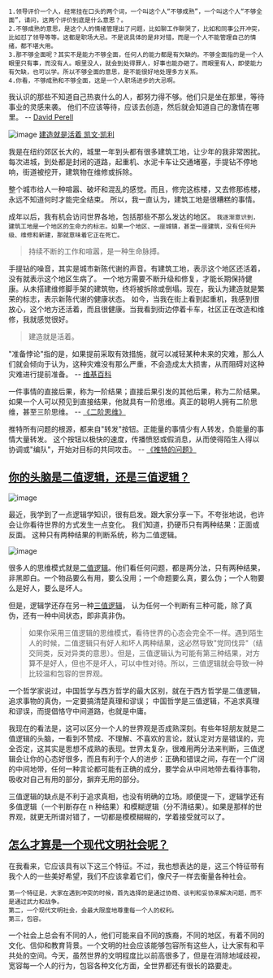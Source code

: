 
```
1.领导评价一个人，经常挂在口头的两个词，一个叫这个人“不够成熟”，一个叫这个人“不够全面”，请问，这两个评价到底是什么意思？。
2.不够成熟的意思，是这个人的情绪管理出了问题，比如聊工作聊哭了，比如和同事公开冲突，比如怼了领导等等。这都是职场大忌。不是说具体的是非对错，而是一个人不能管理自己的情绪，都不堪大用。
3.那不够全面呢？其实不是能力不够全面，任何人的能力都是有欠缺的。不够全面指的是一个人眼里只有事，而没有人。眼里没人，就会到处得罪人，好事也能办砸了。而眼里有人，即使能力有欠缺，也可以学。所以不够全面的意思，是不能很好地处理多方关系。
4.你看，不够成熟和不够全面，这是一个人职场进步的大忌啊。
```

我认识的那些不知道自己热衷什么的人，都努力得不够。他们只是坐在那里，等待事业的灵感来袭。
他们不应该等待，应该去创造，然后就会知道自己的激情在哪里。
-- [David Perell](https://www.ruanyifeng.com/blog/2022/11/weekly-issue-231.html)

![image](https://user-images.githubusercontent.com/117549124/202818079-f35b3d45-2e5b-4121-a040-58f515e66d27.png)
[建造就是活着 凯文·凯利](https://kk.org/thetechnium/construction-is-life/)

我是在纽约郊区长大的，城里一年到头都有很多建筑工地，让少年的我非常困扰。
每次进城，到处都是封闭的道路，起重机、水泥卡车让交通堵塞，手提钻不停地响，街道被挖开，建筑物在维修或拆除。

整个城市给人一种喧嚣、破坏和混乱的感觉。而且，修完这栋楼，又去修那栋楼，永远不知道何时才能完全结束。
所以，我一直认为，建筑工地是很糟糕的事情。

成年以后，我有机会访问世界各地，包括那些不那么发达的地区。
`我逐渐意识到，建筑工地是一个地区的生命力的标志。如果一个地区、一座城镇，甚至一座建筑，没有任何升级、维修和新建，那就意味着它正在死亡。`

> 持续不断的工作和喧嚣，是一种生命脉搏。

手提钻的噪音，其实是城市新陈代谢的声音。有建筑工地，表示这个地区还活着，没有就表示这个地区生病了。
一个地方需要不断升级和修复，才能长期保持健康。从未搭建维修脚手架的建筑物，终将被拆除或倒塌。现在，我认为建造就是繁荣的标志，表示新陈代谢的健康状态。
如今，当我在街上看到起重机，我感到很放心，这个地方还活着，而且很健康。当我看到街边停着卡车，社区正在改造和维修，我就感觉很好。

> 建造就是活着。

"准备悖论"指的是，如果提前采取有效措施，就可以减轻某种未来的灾难，那么人们就会倾向于认为，这种灾难没有那么严重，不会造成太大损害，从而阻碍对这种灾难进行提前准备。
-- [维基百科](https://en.wikipedia.org/wiki/Preparedness_paradox)

一件事情的直接后果，称为一阶结果；直接后果引发的其他后果，称为二阶结果。
如果一个人可以预见到直接结果，他就具有一阶思维。真正的聪明人拥有二阶思维，甚至三阶思维。
-- [《二阶思维》](https://fs.blog/second-order-thinking/)

推特所有问题的根源，都来自"转发"按钮。正能量的事情少有人转发，负能量的事情大量转发。
这个按钮以极快的速度，传播愤怒或假消息，从而使得陌生人得以协调或"编队"，开始对目标的共同攻击。
-- [《推特的问题》](https://noahpinion.substack.com/p/twitters-problems-a-roundup)

## [你的头脑是二值逻辑，还是三值逻辑？](https://www.ruanyifeng.com/blog/2020/10/weekly-issue-131.html)

![image](https://user-images.githubusercontent.com/117549124/200160620-db6ab505-bb9a-4210-a910-9bb5d352ddc2.png)

最近，我学到了一点逻辑学知识，很有启发。跟大家分享一下。不夸张地说，也许会让你看待世界的方式发生一点变化。
我们知道，扔硬币只有两种结果：正面或反面。 这种只有两种结果的判断系统，称为二值逻辑。

![image](https://user-images.githubusercontent.com/117549124/200160619-e12ffe1f-867a-4e06-9712-45d132f8835f.png)

很多人的思维模式就是[二值逻辑](https://baike.baidu.com/item/二值逻辑)。他们看任何问题，都是两分法，只有两种结果，非黑即白。一个物品要么有用，要么没用；一个命题要么真，要么伪；一个人物要么是好人，要么是坏人。

但是，逻辑学还存在另一种[三值逻辑](https://baike.baidu.com/item/三值逻辑关系)， 认为任何一个判断有三种可能，除了真伪，还有一种中间状态，即非真非伪。

> 如果你采用三值逻辑的思维模式，看待世界的心态会完全不一样。遇到陌生人的时候，二值逻辑只有好人和坏人两种结果，这必然导致"党同伐异"（结交同类，反对异类的意思）。但是，三值逻辑认为可能有第三种结果，对方算不是好人，但也不是坏人，可以中性对待。所以，三值逻辑就会导致一种比较温和包容的世界观。

一个哲学家说过，中国哲学与西方哲学的最大区别，就在于西方哲学是二值逻辑，追求事物的真伪，一定要搞清楚真理和谬误； 中国哲学是三值逻辑，不追求真理和谬误，而提倡恪守中间道路，也就是中庸。

我现在的看法是，这可以区分一个人的世界观是否成熟深刻。有些年轻朋友就是二值逻辑的头脑，一看到不赞成、不理解、不喜欢的言论，就认定对方是错误的，完全否定，这其实是思想不成熟的表现。世界太复杂，很难用两分法来判断，三值逻辑会让你的心态好很多，而且有利于个人的进步：正确和错误之间，存在一个广阔的中间地带，任何一种言论都可能有正确的成分，要学会从中间地带去看待事物，吸收对自己有用的部分，摒弃无用的部分。

三值逻辑的缺点是不利于追求真相，也没有明确的立场。顺便提一下，逻辑学还有多值逻辑（一个判断存在 n 种结果）和模糊逻辑（分不清结果）。如果是那样的世界观，就更无所谓对错了，一切都是模模糊糊的，学着接受就可以了。

## [怎么才算是一个现代文明社会呢？](https://www.dedao.cn/course/article?id=dA5eO3NDrGk8KP0qw3K2oxp9MRBzQP)

在我看来，它应该具有以下这三个特征。不过，我也想表达的是，这三个特征带有我个人的一些美好希望，我们不应该拿着它们，像尺子一样去衡量各种社会。

```
第一个特征是，大家在遇到冲突的时候，首先选择的是通过协商、谈判和妥协来解决问题，而不是通过武力和战争。
第二，一个现代文明社会，会最大限度地尊重每一个人的权利。
第三，包容。
```

一个社会上总会有不同的人，他们可能来自不同的族裔，不同的地区，有着不同的文化、信仰和教育背景。一个文明的社会应该能够包容所有这些人，让大家有和平共处的空间。今天，虽然世界的文明程度比以前高很多了，但是在消除地域歧视，宽容每一个人的行为，包容各种文化方面，全世界都还有很长的路要走。
